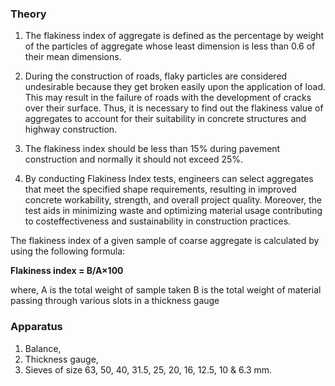 ### Theory

1. The flakiness index of aggregate is defined as the percentage by weight of the particles of aggregate whose least dimension is less than 0.6 of their mean dimensions.

2. During the construction of roads, flaky particles are considered undesirable because they get broken easily upon the application of load. This may result in the failure of roads with the development of cracks over their surface. Thus, it is necessary to find out the flakiness value of aggregates to account for their suitability in concrete structures and highway construction. 

3. The flakiness index should be less than 15% during pavement construction and normally it should not exceed 25%.

4. By conducting Flakiness Index tests, engineers can select aggregates that meet the specified shape requirements, resulting in improved concrete workability, strength, and overall project quality. Moreover, the test aids in minimizing waste and optimizing material usage contributing to costeffectiveness and sustainability in construction practices.

The flakiness index of a given sample of coarse aggregate is calculated by using the following formula:

**Flakiness index = B/A×100**

where,
A is the total weight of sample taken
B is the total weight of material passing through various slots in a thickness gauge

### Apparatus

1. Balance,
2. Thickness gauge,
3. Sieves of size 63, 50, 40, 31.5, 25, 20, 16, 12.5, 10 & 6.3 mm.